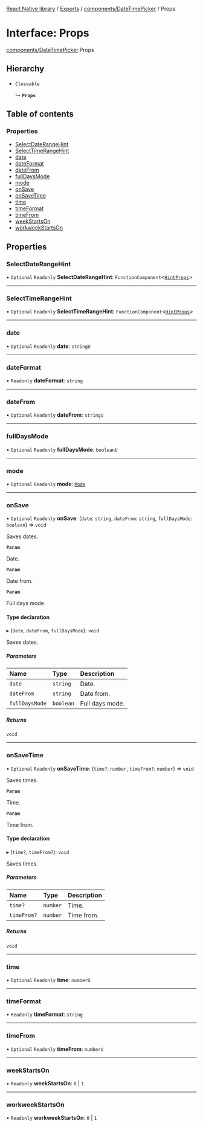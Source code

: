 [React Native library](../index.md) / [Exports](../modules.md) / [components/DateTimePicker](../modules/components_DateTimePicker.md) / Props

# Interface: Props

[components/DateTimePicker](../modules/components_DateTimePicker.md).Props

## Hierarchy

- `Closeable`

  ↳ **`Props`**

## Table of contents

### Properties

- [SelectDateRangeHint](components_DateTimePicker.Props.md#selectdaterangehint)
- [SelectTimeRangeHint](components_DateTimePicker.Props.md#selecttimerangehint)
- [date](components_DateTimePicker.Props.md#date)
- [dateFormat](components_DateTimePicker.Props.md#dateformat)
- [dateFrom](components_DateTimePicker.Props.md#datefrom)
- [fullDaysMode](components_DateTimePicker.Props.md#fulldaysmode)
- [mode](components_DateTimePicker.Props.md#mode)
- [onSave](components_DateTimePicker.Props.md#onsave)
- [onSaveTime](components_DateTimePicker.Props.md#onsavetime)
- [time](components_DateTimePicker.Props.md#time)
- [timeFormat](components_DateTimePicker.Props.md#timeformat)
- [timeFrom](components_DateTimePicker.Props.md#timefrom)
- [weekStartsOn](components_DateTimePicker.Props.md#weekstartson)
- [workweekStartsOn](components_DateTimePicker.Props.md#workweekstartson)

## Properties

### SelectDateRangeHint

• `Optional` `Readonly` **SelectDateRangeHint**: `FunctionComponent`\<[`HintProps`](components_DateTimePicker_DateTimePicker_common.HintProps.md)\>

___

### SelectTimeRangeHint

• `Optional` `Readonly` **SelectTimeRangeHint**: `FunctionComponent`\<[`HintProps`](components_DateTimePicker_DateTimePicker_common.HintProps.md)\>

___

### date

• `Optional` `Readonly` **date**: `stringU`

___

### dateFormat

• `Readonly` **dateFormat**: `string`

___

### dateFrom

• `Optional` `Readonly` **dateFrom**: `stringU`

___

### fullDaysMode

• `Optional` `Readonly` **fullDaysMode**: `booleanU`

___

### mode

• `Optional` `Readonly` **mode**: [`Mode`](../enums/components_DateTimePicker_DateTimePicker_common.Mode.md)

___

### onSave

• `Optional` `Readonly` **onSave**: (`date`: `string`, `dateFrom`: `string`, `fullDaysMode`: `boolean`) => `void`

Saves dates.

**`Param`**

Date.

**`Param`**

Date from.

**`Param`**

Full days mode.

#### Type declaration

▸ (`date`, `dateFrom`, `fullDaysMode`): `void`

Saves dates.

##### Parameters

| Name | Type | Description |
| :------ | :------ | :------ |
| `date` | `string` | Date. |
| `dateFrom` | `string` | Date from. |
| `fullDaysMode` | `boolean` | Full days mode. |

##### Returns

`void`

___

### onSaveTime

• `Optional` `Readonly` **onSaveTime**: (`time?`: `number`, `timeFrom?`: `number`) => `void`

Saves times.

**`Param`**

Time.

**`Param`**

Time from.

#### Type declaration

▸ (`time?`, `timeFrom?`): `void`

Saves times.

##### Parameters

| Name | Type | Description |
| :------ | :------ | :------ |
| `time?` | `number` | Time. |
| `timeFrom?` | `number` | Time from. |

##### Returns

`void`

___

### time

• `Optional` `Readonly` **time**: `numberU`

___

### timeFormat

• `Readonly` **timeFormat**: `string`

___

### timeFrom

• `Optional` `Readonly` **timeFrom**: `numberU`

___

### weekStartsOn

• `Readonly` **weekStartsOn**: ``0`` \| ``1``

___

### workweekStartsOn

• `Readonly` **workweekStartsOn**: ``0`` \| ``1``
